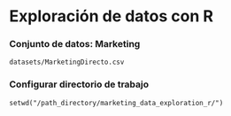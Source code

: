 # Exploración de datos con R

### Conjunto de datos: Marketing

	datasets/MarketingDirecto.csv

### Configurar directorio de trabajo

	setwd("/path_directory/marketing_data_exploration_r/")
